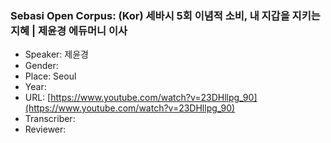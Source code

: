 ### Sebasi Open Corpus: (Kor) 세바시 5회 이념적 소비, 내 지갑을 지키는 지혜 | 제윤경 에듀머니 이사

- Speaker: 제윤경
- Gender: 
- Place: Seoul
- Year: 
- URL: [https://www.youtube.com/watch?v=23DHllpg_90](https://www.youtube.com/watch?v=23DHllpg_90)
- Transcriber: 
- Reviewer: 


